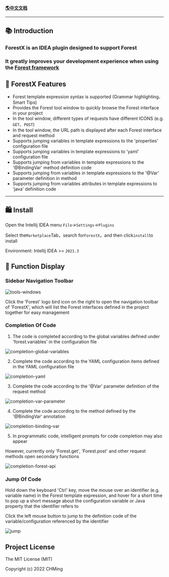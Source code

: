 [**🌎中文文档**](README.md)

-------------------------------------------------------------------------------

## 📚 Introduction

<!-- Plugin description -->
<h3>ForestX is an IDEA plugin designed to support Forest</h3>
<h3>It greatly improves your development experience when using the <a href="https://forest.dtflyx.com/">Forest
framework</a></h2>

## 🎁 ForestX Features

- Forest template expression syntax is supported (Grammar highlighting、Smart Tips)
- Provides the Forest tool window to quickly browse the Forest interface in your project
- In the tool window, different types of requests have different ICONS (e.g. `GET`、`POST`)
- In the tool window, the URL path is displayed after each Forest interface and request method
- Supports jumping variables in template expressions to the 'properties' configuration file
- Supports jumping variables in template expressions to 'yaml' configuration file
- Supports jumping from variables in template expressions to the '@BindingVar' method definition code
- Supports jumping from variables in template expressions to the '@Var' parameter definition in method
- Supports jumping from variables attributes in template expressions to 'java' definition code

<!-- Plugin description end -->
-------------------------------------------------------------------------------

## 🛍 Install

Open the Intellij IDEA menu `File`->`Settings`->`Plugins`

Select the`Marketplace`Tab，search for`ForestX`，and then click`install`to install

Environment: Intellij IDEA >= `2021.3`

## 🎨 Function Display

### Sidebar Navigation Toolbar

![tools-windows](/img/tools-window.gif)

Click the 'Forest' logo bird icon on the right to open the navigation toolbar of 'ForestX', which will list the Forest
interfaces defined in the project together for easy management

### Completion Of Code

1. The code is completed according to the global variables defined under 'forest.variables' in the configuration file

![completion-global-variables](/img/completion-global-variables.gif)

2. Complete the code according to the YAML configuration items defined in the YAML configuration file

![completion-yaml](/img/completion-yaml.gif)

3. Complete the code according to the '@Var' parameter definition of the request method

![completion-var-parameter](/img/completion-var-parameter.gif)

4. Complete the code according to the method defined by the '@BindingVar' annotation

![completion-binding-var](/img/completion-BindingVar.gif)

5. In programmatic code, intelligent prompts for code completion may also appear

However, currently only 'Forest.get', 'Forest.post' and other request methods open secondary functions

![completion-forest-api](/img/completion-forest-api.gif)

### Jump Of Code

Hold down the keyboard 'Ctrl' key, move the mouse over an identifier (e.g. variable name) in the Forest template
expression, and hover for a short time to pop up a short message about the configuration variable or Java property that
the identifier refers to

Click the left mouse button to jump to the definition code of the variable/configuration referenced by the identifier

![jump](/img/jump-to-definition.gif)

Project License
--------------------------
The MIT License (MIT)

Copyright (c) 2022 CHMing
